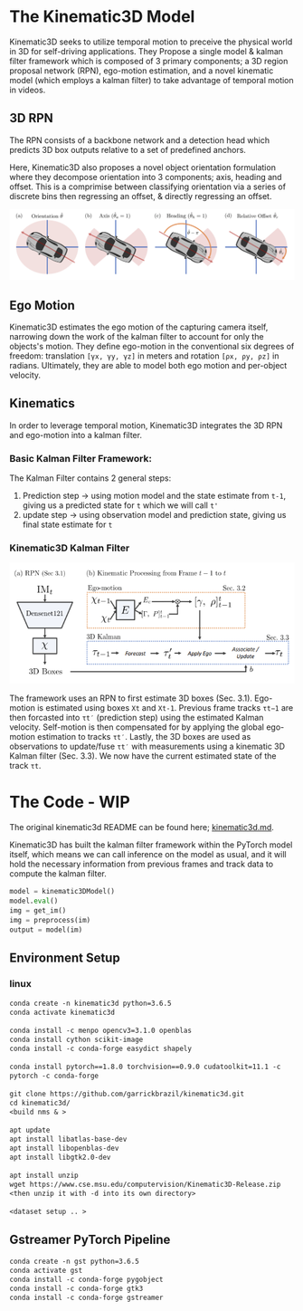 # The Kinematic3D Model

Kinematic3D seeks to utilize temporal motion to preceive the physical world in 3D for self-driving applications. They Propose a single model & kalman filter framework which is composed of 3 primary components; a 3D region proposal network (RPN), ego-motion estimation, and a novel kinematic model (which employs a kalman filter) to take advantage of temporal motion in videos.

## 3D RPN 
The RPN consists of a backbone network and a detection head which predicts 3D box outputs relative to a set of predefined anchors. 

Here, Kinematic3D also proposes a novel object orientation formulation where they decompose orientation into 3 components; axis, heading and offset. This is a comprimise between classifying orientation via a series of discrete bins then regressing an offset, & directly regressing an offset. 

![](assets/orientation.png)

## Ego Motion
Kinematic3D estimates the ego motion of the capturing camera itself, narrowing down the work of the kalman filter to account for only the objects's motion. They define ego-motion in the conventional six degrees of freedom: translation `[γx, γy, γz]` in meters and rotation `[ρx, ρy, ρz]` in radians. Ultimately, they are able to model both ego motion and per-object velocity.

## Kinematics 
In order to leverage temporal motion, Kinematic3D integrates the 3D RPN and ego-motion into a kalman filter.  

### Basic Kalman Filter Framework:
The Kalman Filter contains 2 general steps: 
1. Prediction step -> using motion model and the state estimate from `t-1`, giving us a predicted state for `t` which we will call `t'`
2. update step -> using observation model and prediction state, giving us final state estimate for `t`

### Kinematic3D Kalman Filter

![](assets/Kalman.png)

The framework uses an RPN to first estimate 3D boxes (Sec. 3.1). Ego-motion is estimated using boxes `Xt` and `Xt-1`. Previous frame tracks `τt−1` are then forcasted into `τt′` (prediction step) using the estimated Kalman velocity. Self-motion is then compensated for by applying the global ego-motion estimation to tracks `τt′`. Lastly, the 3D boxes are used as observations to update/fuse `τt′` with measurements using a kinematic 3D Kalman filter (Sec. 3.3). We now have the current estimated state of the track `τt`.

# The Code - WIP

The original kinematic3d README can be found here; [kinematic3d.md](kinematic3d.md). 

Kinematic3D has built the kalman filter framework within the PyTorch model itself, which means we can call inference on the model as usual, and it will hold the necessary information from previous frames and track data to compute the kalman filter. 

```python 
model = kinematic3DModel()
model.eval()
img = get_im()
img = preprocess(im)
output = model(im)
```

## Environment Setup

### linux

```
conda create -n kinematic3d python=3.6.5
conda activate kinematic3d

conda install -c menpo opencv3=3.1.0 openblas
conda install cython scikit-image
conda install -c conda-forge easydict shapely

conda install pytorch==1.8.0 torchvision==0.9.0 cudatoolkit=11.1 -c pytorch -c conda-forge

git clone https://github.com/garrickbrazil/kinematic3d.git
cd kinematic3d/
<build nms & >

apt update
apt install libatlas-base-dev
apt install libopenblas-dev
apt install libgtk2.0-dev

apt install unzip
wget https://www.cse.msu.edu/computervision/Kinematic3D-Release.zip
<then unzip it with -d into its own directory>

<dataset setup .. >

```

## Gstreamer PyTorch Pipeline 
```
conda create -n gst python=3.6.5
conda activate gst
conda install -c conda-forge pygobject
conda install -c conda-forge gtk3
conda install -c conda-forge gstreamer
```

